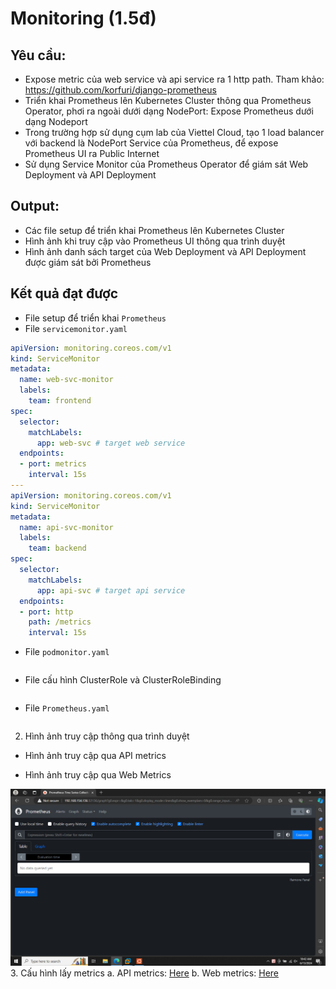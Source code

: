 # Monitoring (1.5đ)
## Yêu cầu:
- Expose metric của web service và api service ra 1 http path. Tham khảo: https://github.com/korfuri/django-prometheus
- Triển khai Prometheus lên Kubernetes Cluster thông qua Prometheus Operator, phơi ra ngoài dưới dạng NodePort: 
Expose Prometheus dưới dạng Nodeport
- Trong trường hợp sử dụng cụm lab của Viettel Cloud, tạo 1 load balancer với backend là NodePort Service của Prometheus, để expose Prometheus UI ra Public Internet 
- Sử dụng Service Monitor của Prometheus Operator để giám sát Web Deployment và API Deployment
## Output:
- Các file setup để triển khai Prometheus lên Kubernetes Cluster
- Hình ảnh khi truy cập vào Prometheus UI thông qua trình duyệt
- Hình ảnh danh sách target của Web Deployment và API Deployment được giám sát bởi Prometheus

## Kết quả đạt được
- File setup để triển khai `Prometheus`
- File `servicemonitor.yaml`
```yml
apiVersion: monitoring.coreos.com/v1
kind: ServiceMonitor
metadata:
  name: web-svc-monitor
  labels:
    team: frontend
spec:
  selector:
    matchLabels:
      app: web-svc # target web service
  endpoints:
  - port: metrics
    interval: 15s
---
apiVersion: monitoring.coreos.com/v1
kind: ServiceMonitor
metadata:
  name: api-svc-monitor
  labels:
    team: backend
spec:
  selector:
    matchLabels:
      app: api-svc # target api service
  endpoints:
  - port: http
    path: /metrics
    interval: 15s

```

- File `podmonitor.yaml`
```yml

```
- File cấu hình ClusterRole và ClusterRoleBinding
```yml

```
- File `Prometheus.yaml`
```yml

```
2. Hình ảnh truy cập thông qua trình duyệt
- Hình ảnh truy cập qua API metrics

- Hình ảnh truy cập qua Web Metrics

![img1](../images/P4/im1.png)
3. Cấu hình lấy metrics
a. API metrics: [Here]()
b. Web metrics: [Here]()